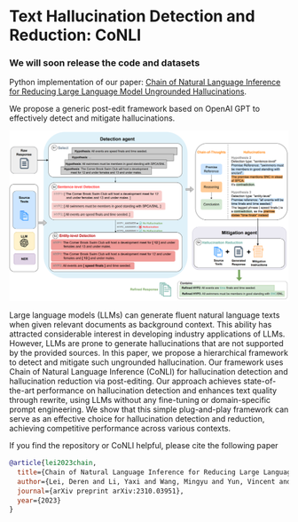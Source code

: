 # Text Hallucination Detection and Reduction: CoNLI

### We will soon release the code and datasets

Python implementation of our paper: [Chain of Natural Language Inference for Reducing Large Language Model Ungrounded Hallucinations](https://arxiv.org/abs/2310.03951).

We propose a generic post-edit framework based on OpenAI GPT to effectively detect and mitigate hallucinations.
<p align="center"><img src="fig/CoNLI.png" width="850"/></p>

Large language models (LLMs) can generate fluent natural language texts when given relevant documents as background context. This ability has attracted considerable interest in developing industry applications of LLMs. However, LLMs are prone to generate hallucinations that are not supported by the provided sources. In this paper, we propose a hierarchical framework to detect and mitigate such ungrounded hallucination. Our framework uses Chain of Natural Language Inference (CoNLI) for hallucination detection and hallucination reduction via post-editing. Our approach achieves state-of-the-art performance on hallucination detection and enhances text quality through rewrite, using LLMs without any fine-tuning or domain-specific prompt engineering. We show that this simple plug-and-play framework can serve as an effective choice for hallucination detection and reduction, achieving competitive performance across various contexts.

If you find the repository or CoNLI helpful, please cite the following paper
```bibtex
@article{lei2023chain,
  title={Chain of Natural Language Inference for Reducing Large Language Model Ungrounded Hallucinations},
  author={Lei, Deren and Li, Yaxi and Wang, Mingyu and Yun, Vincent and Ching, Emily and Kamal, Eslam and others},
  journal={arXiv preprint arXiv:2310.03951},
  year={2023}
}
```
